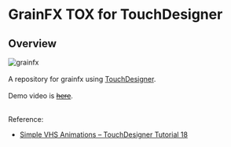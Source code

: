# GrainFX TOX for TouchDesigner
## Overview

![grainfx](https://user-images.githubusercontent.com/9309605/200126644-39026860-a40f-4292-9d2c-8b8ee10c15e3.jpg)
<br>
<br>
A repository for grainfx using [TouchDesigner](https://derivative.ca/).
<br>
<br>
Demo video is ~~[here]()~~.
<br>
<br>

Reference:
- [Simple VHS Animations – TouchDesigner Tutorial 18](https://youtu.be/WS4iZxoQT5s)